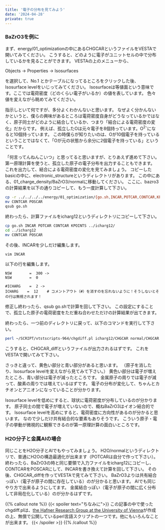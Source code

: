 ```yaml
---
title: '電子の分布を見てみよう'
date: '2024-04-28'
private: true
---
```


### BaZrO3を例に
まず、energy/01_optimizationの中にあるCHGCARというファイルをVESTAで開いてみてください。
こうすると、どのように電子がユニットセルの中で分布しているかを見ることができます。
VESTAの上のメニューから、

Objects -> Properties -> Isosurfaces

を選択して、No.1 とかテーブルになってるところをクリックした後、Isosurface levelをいじってみてください。
Isosurfaceは等値面という意味です。ここでは電荷密度（どのくらい電子がいるか）の値を表しています。
色々値を変えながら眺めてみてください。

指示しといて何ですが、多分よくわかんないと思います。
なぜよく分かんないかというと、僕らの興味があるところは電荷密度自身がどうなっているかではなく、原子同士がどのように結合しているか、つまり「結合による電荷密度の変化」だからです。
例えば、孤立したOは元々電子を8個持っています。O<sup>2-</sup>になると10個持っています。
この時僕らが知りたいのは、Oが10個電子を持っているということではなくて、「Oが元の状態から余分に2個電子を持っている」ということです。

「何言ってんねんこいつ」と思ってると思いますが、とりあえず進めて下さい。
第一原理計算を使うと、孤立した原子の電子分布を出力することもできます。
これを出力して、結合による電荷密度の変化を見てみましょう。
コピーしたbasicの中に、electronic_structureというディレクトリがあります。
この中にある、01_charge_density/BaZrO3/normalに移動してください。
ここに、bazro3の計算結果を以下の通りコピーして、もう一度計算して下さい。

```bash
cp -r ../../../../energy/01_optimization/{go.sh,INCAR,POTCAR,CONTCAR,KPOINTS} .
mv CONTCAR POSCAR
qsub go.sh
```

終わったら、計算ファイルをicharg12というディレクトリにコピーして下さい。

```bash
cp go.sh INCAR POTCAR CONTCAR KPOINTS ../icharg12/
cd ../icharg12
mv CONTCAR POSCAR
```

その後、INCARを少しだけ編集します。

```bash
vim INCAR
```

以下の行を編集します。

```
NSW        =  300 ->
NSW        =  0

#ICHARG    =  2 ->
ICHARG    =  12    # コメントアウト（#）を消すのを忘れないように！そうしないとその行は無視されます！
```

修正し終わったら、qsub go.shで計算を回して下さい。
この設定にすることで、孤立した原子の電荷密度をただ重ね合わせただけの計算結果が出てきます。

終わったら、一つ前のディレクトリに戻って、以下のコマンドを実行して下さい。

```bash
perl ~/SCRIPT/vtstscripts-964/chgdiff.pl icharg12/CHGCAR normal/CHGCAR
```

こうすると、CHGCAR_diffというファイルが出力されるはずです。
これをVESTAで開いてみて下さい。

さっきと違って、黄色い部分と青い部分があると思います。
（原子を消したり、Isosurface levelを変えながら見てみて下さい。）
黄色い部分は電子が増えたところ、青い部分は電子が減ったところです。
金属原子の周りでは電子が減って、酸素の周りでは増えているはずです。
電子の分布が変化して、ちゃんとカチオンとアニオンになっていることが分かります。

Isosurface levelを低めにすると、球状に電荷密度が分布しているのが分かります。
原子同士の間で電子が増えていないので、概ねBaZrO3はイオン結合的です。
Isosurface levelを高めにすると、電荷密度に方向性があるのが分かると思います。
なので少しだけ共有結合的な要素もありそうです。
こういう原子・電子の挙動が微視的に観察できるのが第一原理計算の面白いところです。


### H2O分子と金属Alの場合

同じことをH2O分子とAlでもやってみましょう。
H2O/normalというディレクトリで、普通にH2Oの構造最適化が出来ます（POTCARは自分で作って下さい）。
終わったら、BaZrO3の時と同じ要領で入力ファイルをicharg12にコピーし、CONTCARをPOSCARにして、INCARを書き換えて計算を回して下さい。
その後、CHGCAR_diffを作ってVESTAで見てみて下さい。
BaZrO3よりは共有結合っぽい（電子が原子の間に存在している）のが分かると思います。
Alでも同じやり方で出来るようにしてます。
金属結合っぽい（電子が原子の間に広く分布して非局在化している）のが分かるはずです。
<br>

{{% callout note %}}
{{< spoiler text="ちなみに">}}
この記事の中で使ったchgdiff.plは、[the Hafner Research Group at the University of Vienna](https://theory.cm.utexas.edu/vtsttools/index.html)が作成の上、無償で公開しているperl言語スクリプトの一つです。他にもいろんなことが出来ます。
{{< /spoiler >}}
{{% /callout %}}
